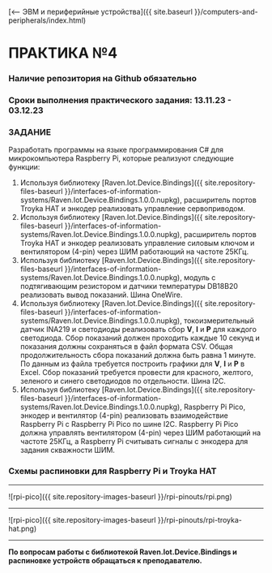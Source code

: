 [⟵ ЭВМ и периферийные устройства]({{ site.baseurl }}/computers-and-peripherals/index.html)

# **ПРАКТИКА №4**

### **Наличие репозитория на Github обязательно**

### **Сроки выполнения практического задания: 13.11.23 - 03.12.23**

### **ЗАДАНИЕ**

Разработать программы на языке программирования С# для микрокомпьютера Raspberry Pi, которые реализуют следующие функции:
1.  Используя библиотеку [Raven.Iot.Device.Bindings]({{ site.repository-files-baseurl }}/interfaces-of-information-systems/Raven.Iot.Device.Bindings.1.0.0.nupkg), расширитель портов Troyka HAT и энкодер реализовать управление сервоприводом.
2.  Используя библиотеку [Raven.Iot.Device.Bindings]({{ site.repository-files-baseurl }}/interfaces-of-information-systems/Raven.Iot.Device.Bindings.1.0.0.nupkg), расширитель портов Troyka HAT и энкодер реализовать управление силовым ключом и вентилятором (4-pin) через ШИМ работающий на частоте 25КГц.
3.  Используя библиотеку [Raven.Iot.Device.Bindings]({{ site.repository-files-baseurl }}/interfaces-of-information-systems/Raven.Iot.Device.Bindings.1.0.0.nupkg), модуль с подтягивающим резистором и датчики температуры DB18B20 реализовать вывод показаний. Шина OneWire.
4.  Используя библиотеку [Raven.Iot.Device.Bindings]({{ site.repository-files-baseurl }}/interfaces-of-information-systems/Raven.Iot.Device.Bindings.1.0.0.nupkg), токоизмерительный датчик INA219 и светодиоды реализовать сбор **V**, **I** и **P** для каждого светодиода. Сбор показаний должен проходить каждые 10 секунд и показания должны сохраняться в файл формата CSV. Общая продолжительность сбора показаний должна быть равна 1 минуте. По данным из файла требуется построить графики для **V**, **I** и **P** в Excel. Сбор показаний требуется провести для красного, желтого, зеленого и синего светодиодов по отдельности. Шина I2C.
5.  Используя библиотеку [Raven.Iot.Device.Bindings]({{ site.repository-files-baseurl }}/interfaces-of-information-systems/Raven.Iot.Device.Bindings.1.0.0.nupkg), Raspberry Pi Pico, энкодер и вентилятор (4-pin) реализовать взаимодействие Raspberry Pi с Raspberry Pi Pico по шине I2C. Raspberry Pi Pico должна управлять вентилятором (4-pin) через ШИМ работающий на частоте 25КГц, а Raspberry Pi считывать сигналы с энкодера для задания скважности ШИМ.

### **Схемы распиновки для Raspberry Pi и Troyka HAT**

---

![rpi-pico]({{ site.repository-images-baseurl }}/rpi-pinouts/rpi.png)

---

![rpi-pico]({{ site.repository-images-baseurl }}/rpi-pinouts/rpi-troyka-hat.png)

---

**По вопросам работы с библиотекой Raven.Iot.Device.Bindings и распиновке устройств обращаться к преподавателю.**

